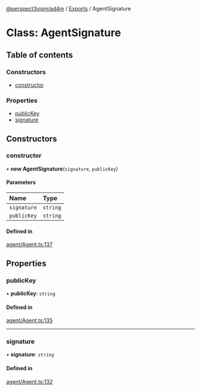 [@perspect3vism/ad4m](../README.md) / [Exports](../modules.md) / AgentSignature

# Class: AgentSignature

## Table of contents

### Constructors

- [constructor](AgentSignature.md#constructor)

### Properties

- [publicKey](AgentSignature.md#publickey)
- [signature](AgentSignature.md#signature)

## Constructors

### constructor

• **new AgentSignature**(`signature`, `publicKey`)

#### Parameters

| Name | Type |
| :------ | :------ |
| `signature` | `string` |
| `publicKey` | `string` |

#### Defined in

[agent/Agent.ts:137](https://github.com/perspect3vism/ad4m/blob/0f993b76/core/src/agent/Agent.ts#L137)

## Properties

### publicKey

• **publicKey**: `string`

#### Defined in

[agent/Agent.ts:135](https://github.com/perspect3vism/ad4m/blob/0f993b76/core/src/agent/Agent.ts#L135)

___

### signature

• **signature**: `string`

#### Defined in

[agent/Agent.ts:132](https://github.com/perspect3vism/ad4m/blob/0f993b76/core/src/agent/Agent.ts#L132)

